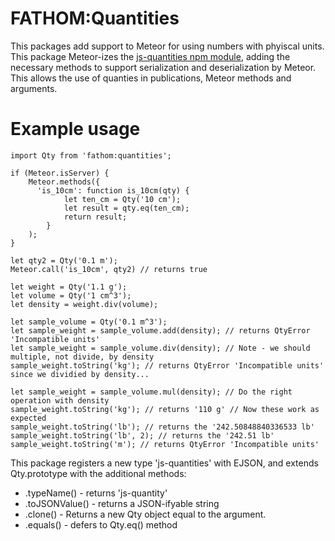 # FATHOM:Quantities
This packages add support to Meteor for using numbers with phyiscal units. This package Meteor-izes the
[js-quantities npm module](https://www.npmjs.com/package/js-quantities), adding the necessary methods
to support serialization and deserialization by Meteor. This allows the use of quanties in publications,
Meteor methods and arguments.

# Example usage

```
import Qty from 'fathom:quantities';

if (Meteor.isServer) {
	Meteor.methods({
	  'is_10cm': function is_10cm(qty) {
			let ten_cm = Qty('10 cm');
			let result = qty.eq(ten_cm);
			return result;
		}
	);
}

let qty2 = Qty('0.1 m');
Meteor.call('is_10cm', qty2) // returns true

let weight = Qty('1.1 g');
let volume = Qty('1 cm^3');
let density = weight.div(volume);

let sample_volume = Qty('0.1 m^3');
let sample_weight = sample_volume.add(density); // returns QtyError 'Incompatible units'
let sample_weight = sample_volume.div(density); // Note - we should multiple, not divide, by density
sample_weight.toString('kg'); // returns QtyError 'Incompatible units' since we dividied by density...

let sample_weight = sample_volume.mul(density); // Do the right operation with density
sample_weight.toString('kg'); // returns '110 g' // Now these work as expected
sample_weight.toString('lb'); // returns the '242.50848840336533 lb'
sample_weight.toString('lb', 2); // returns the '242.51 lb'
sample_weight.toString('m'); // returns QtyError 'Incompatible units'

```

This package registers a new type 'js-quantities' with EJSON, and extends Qty.prototype
with the additional methods:

* .typeName() - returns 'js-quantity'
* .toJSONValue() - returns a JSON-ifyable string
* .clone() - Returns a new Qty object equal to the argument.
* .equals() - defers to Qty.eq() method
